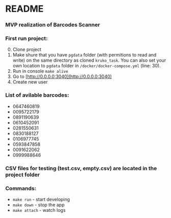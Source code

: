 # README

### MVP realization of Barcodes Scanner

### First run project:
0. Clone project
1. Make shure that you have ``pgdata`` folder (with permitions to read and write) on the same directory as cloned ``kruko_task``. You can also set your own location to ``pgdata`` folder in ``/docker/docker-compose.yml`` (line: 30).
2. Run in console ``make alive``
3. Go to [http://0.0.0.0:3040](http://0.0.0.0:3040)
4. Create new user

### List of avilable barcodes:
- 0647460819
- 0095722179
- 0891190639
- 0610452091
- 0281550631
- 0830188127
- 0106977745
- 0593847858
- 0091622062
- 0999988646


### CSV files for testing (test.csv, empty.csv) are located in the project folder

### Commands:
- ``make run`` - start developing
- ``make down`` - stop the app
- ``make attach`` - watch logs
